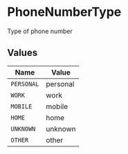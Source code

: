 # PhoneNumberType

Type of phone number


## Values

| Name       | Value      |
| ---------- | ---------- |
| `PERSONAL` | personal   |
| `WORK`     | work       |
| `MOBILE`   | mobile     |
| `HOME`     | home       |
| `UNKNOWN`  | unknown    |
| `OTHER`    | other      |
